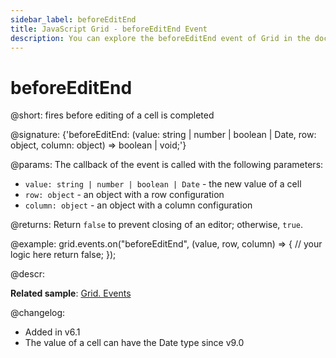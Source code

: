 ```yaml
---
sidebar_label: beforeEditEnd
title: JavaScript Grid - beforeEditEnd Event 
description: You can explore the beforeEditEnd event of Grid in the documentation of the DHTMLX JavaScript UI library. Browse developer guides and API reference, try out code examples and live demos, and download a free 30-day evaluation version of DHTMLX Suite.
---
```


# beforeEditEnd

@short: fires before editing of a cell is completed

@signature: {'beforeEditEnd: (value: string | number | boolean | Date, row: object, column: object) => boolean | void;'}

@params:
The callback of the event is called with the following parameters:

- `value: string | number | boolean | Date` - the new value of a cell
- `row: object` - an object with a row configuration
- `column: object` - an object with a column configuration

@returns:
Return `false` to prevent closing of an editor; otherwise, `true`.

@example:
grid.events.on("beforeEditEnd", (value, row, column) => {
    // your logic here
    return false;
});

@descr:


**Related sample**: [Grid. Events](https://snippet.dhtmlx.com/9zeyp4ds)

@changelog: 
- Added in v6.1
- The value of a cell can have the Date type since v9.0
